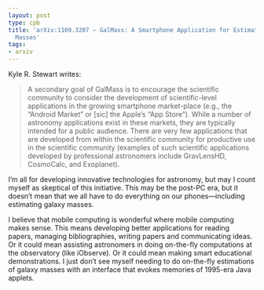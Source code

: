 ```yaml
---
layout: post
type: cpb
title: 'arXiv:1109.3207 — GalMass: A Smartphone Application for Estimating Galaxy
  Masses'
tags:
- arxiv
---
```

Kyle R. Stewart writes:

> A secondary goal of GalMass is to encourage the scientific community to consider the development of scientific-level applications in the growing smartphone market-place (e.g., the “Android Market” or [sic] the Apple’s “App Store”). While a number of astronomy applications exist in these markets, they are typically intended for a public audience. There are very few applications that are developed from within the scientific community for productive use in the scientific community (examples of such scientific applications developed by professional astronomers include GravLensHD, CosmoCalc, and Exoplanet).

I’m all for developing innovative technologies for astronomy, but may I count myself as skeptical of this initiative. This may be the post-PC era, but it doesn’t mean that we all have to do everything on our phones—including estimating galaxy masses.

I believe that mobile computing is wonderful where mobile computing makes sense. This means developing better applications for reading papers, managing bibliographies, writing papers and communicating ideas. Or it could mean assisting astronomers in doing on-the-fly computations at the observatory (like iObserve). Or it could mean making smart educational demonstrations. I just don’t see myself needing to do on-the-fly estimations of galaxy masses with an interface that evokes memories of 1995-era Java applets.
